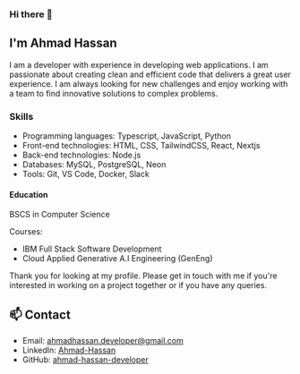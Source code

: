 ### Hi there 👋
## I'm Ahmad Hassan
I am a developer with experience in developing web applications. I am passionate about creating clean and efficient code that delivers a great user experience. I am always looking for new challenges and enjoy working with a team to find innovative solutions to complex problems.

### Skills

- Programming languages: Typescript, JavaScript, Python
- Front-end technologies: HTML, CSS, TailwindCSS, React, Nextjs
- Back-end technologies: Node.js
- Databases: MySQL, PostgreSQL, Neon
- Tools: Git, VS Code, Docker, Slack

#### Education
BSCS in Computer Science 

Courses: 
- IBM Full Stack Software Development
- Cloud Applied Generative A.I Engineering (GenEng)

Thank you for looking at my profile. Please get in touch with me if you're interested in working on a project together or if you have any queries.


## 📫 Contact

- Email: ahmadhassan.developer@gmail.com
- LinkedIn: [Ahmad-Hassan](https://www.linkedin.com/in/ahmadhassandeveloper/)
- GitHub: [ahmad-hassan-developer](https://github.com/ahmadhassandeveloper)
<!--
**ahmadhassan/ahmadhassan** is a ✨ _special_ ✨ repository because its `README.md` (this file) appears on your GitHub profile.

Here are some ideas to get you started:

- 🔭 I’m currently working on ...
- 🌱 I’m currently learning ...
- 👯 I’m looking to collaborate on ...
- 🤔 I’m looking for help with ...
- 💬 Ask me about ...
- 📫 How to reach me: ...
- 😄 Pronouns: ...
- ⚡ Fun fact: ...
-->
